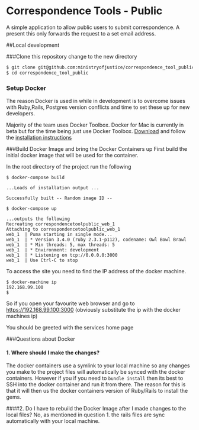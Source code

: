 # Correspondence Tools - Public

A simple application to allow public users to submit correspondence. A present this only forwards the request to a set email address.

##Local development

###Clone this repository change to the new directory

```bash
$ git clone git@github.com:ministryofjustice/correspondence_tool_public.git
$ cd correspondence_tool_public
```

### Setup Docker 

The reason Docker is used in while in development is to overcome issues with Ruby,Rails, Postgres version conflicts and time to set these up for new developers.

Majority of the team uses Docker Toolbox. Docker for Mac is currently in beta but for the time being just use Docker Toolbox. [Download](https://www.docker.com/products/docker-toolbox) and follow the [installation instructions](https://docs.docker.com/toolbox/toolbox_install_mac/)

###Build Docker Image and bring the Docker Containers up
First build the initial docker image that will be used for the container.

In the root directory of the project run the following

```
$ docker-compose build

...Loads of installation output ...

Successfully built -- Random image ID --

$ docker-compose up

...outputs the following
Recreating correspondencetoolpublic_web_1
Attaching to correspondencetoolpublic_web_1
web_1  | Puma starting in single mode...
web_1  | * Version 3.4.0 (ruby 2.3.1-p112), codename: Owl Bowl Brawl
web_1  | * Min threads: 5, max threads: 5
web_1  | * Environment: development
web_1  | * Listening on tcp://0.0.0.0:3000
web_1  | Use Ctrl-C to stop

```

To access the site you need to find the IP address of the docker machine.

```
$ docker-machine ip
192.168.99.100
$ 
```
So if you open your favourite web browser and go to https://192.168.99.100:3000 (obviously substitute the ip with the docker machines ip)

You should be greeted with the services home page

###Questions about Docker

#### 1. Where should I make the changes?
The docker containers use a symlink to your local machine so any changes you make to the project files will automatically be synced with the docker containers. However if you if you need to ```bundle install``` then its best to SSH into the docker container and run it from there. The reason for this is that it will then us the docker containers version of Ruby/Rails to install the gems.

####2. Do I have to rebuild the Docker Image after I made changes to the local files?
No, as mentioned in question 1. the rails files are sync automatically with your local machine.